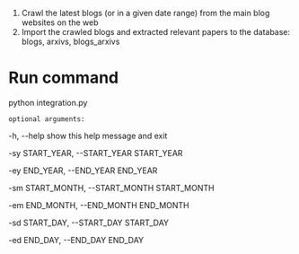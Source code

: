 1. Crawl the latest blogs (or in a given date range) from the main blog websites on the web
2. Import the crawled blogs and extracted relevant papers to the database: blogs, arxivs, blogs_arxivs

# Run command
python integration.py

`optional arguments:`

  -h, --help            show this help message and exit
  
  -sy START_YEAR, --START_YEAR START_YEAR
  
                        
  -ey END_YEAR, --END_YEAR END_YEAR
  

  -sm START_MONTH, --START_MONTH START_MONTH
  
                        
  -em END_MONTH, --END_MONTH END_MONTH
  
                        
  -sd START_DAY, --START_DAY START_DAY
  
                        
  -ed END_DAY, --END_DAY END_DAY
  


